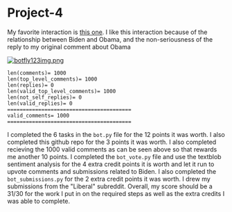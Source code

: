 # Project-4
 
My favorite interaction is [this one](https://www.reddit.com/r/cs40_2022fall/comments/z5io7b/comment/ixwobow/?utm_source=share&utm_medium=web2x&context=3). I like this interaction because of the relationship between Biden and Obama, and the non-seriousness of the reply to my original comment about Obama

[![botfly123img.png](https://i.postimg.cc/rF2ndsDv/botfly123img.png)](https://postimg.cc/pykY42YZ)

```
len(comments)= 1000
len(top_level_comments)= 1000
len(replies)= 0
len(valid_top_level_comments)= 1000
len(not_self_replies)= 0
len(valid_replies)= 0
========================================
valid_comments= 1000
========================================
```
I completed the 6 tasks in the <code>bot.py</code> file for the 12 points it was worth. I also completed this github repo for the 3 points it was worth. I also completed recieving the 1000 valid comments as can be seen above so that rewards me another 10 points. I completed the <code>bot_vote.py</code> file and use the textblob sentiment analysis for the 4 extra credit points it is worth and let it run to upvote comments and submissions related to Biden. I also completed the <code>bot_submissions.py</code> for the 2 extra credit points it was worth. I drew my submissions from the "Liberal" subreddit. Overall, my score should be a 31/30 for the work I put in on the required steps as well as the extra credits I was able to complete.
